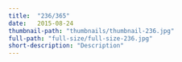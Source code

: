 ```yaml
---
title:  "236/365"
date:   2015-08-24
thumbnail-path: "thumbnails/thumbnail-236.jpg"
full-path: "full-size/full-size-236.jpg"
short-description: "Description"
---
```

